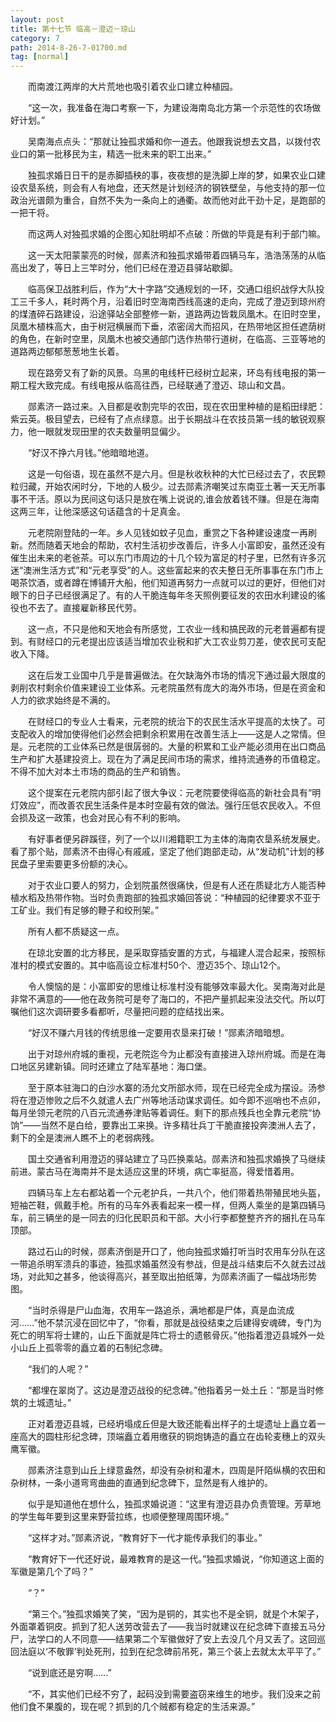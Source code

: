 ```yaml
---
layout: post
title: 第十七节 临高－澄迈－琼山
category: 7
path: 2014-8-26-7-01700.md
tag: [normal]
---
```


　　而南渡江两岸的大片荒地也吸引着农业口建立种植园。

　　“这一次，我准备在海口考察一下，为建设海南岛北方第一个示范性的农场做好计划。”

　　吴南海点点头：“那就让独孤求婚和你一道去。他跟我说想去文昌，以拨付农业口的第一批移民为主，精选一批未来的职工出来。”

　　独孤求婚日日干的是赤脚插秧的事，夜夜想的是洗脚上岸的梦，如果农业口建设农垦系统，则会有人有地盘，还天然是计划经济的钢铁壁垒，与他支持的那一位政治光谱颇为重合，自然不失为一条向上的通衢。故而他对此干劲十足，是跑部的一把干将。

　　而这两人对独孤求婚的企图心知肚明却不点破：所做的毕竟是有利于部门嘛。

　　这一天太阳蒙蒙亮的时候，郧素济和独孤求婚带着四辆马车，浩浩荡荡的从临高出发了，等日上三竿时分，他们已经在澄迈县驿站歇脚。

　　临高保卫战胜利后，作为“大十字路”交通规划的一环，交通口组织战俘大队投工三千多人，耗时两个月，沿着旧时空海南西线高速的走向，完成了澄迈到琼州府的煤渣碎石路建设，沿途驿站全部整修一新，道路两边皆栽凤凰木。在旧时空里，凤凰木植株高大，由于树冠横展而下垂，浓密阔大而招风，在热带地区担任遮荫树的角色，在新时空里，凤凰木也被交通部门选作热带行道树，在临高、三亚等地的道路两边郁郁葱葱地生长着。

　　现在路旁又有了新的风景。乌黑的电线杆已经树立起来，环岛有线电报的第一期工程大致完成。有线电报从临高往西，已经联通了澄迈、琼山和文昌。

　　郧素济一路过来。入目都是收割完毕的农田，现在农田里种植的是稻田绿肥：紫云英。极目望去，已经有了点点绿意。出于长期战斗在农技员第一线的敏锐观察力，他一眼就发现田里的农夫数量明显偏少。

　　“好汉不挣六月钱。”他暗暗地道。

　　这是一句俗语，现在虽然不是六月。但是秋收秋种的大忙已经过去了，农民颗粒归藏，开始农闲时分，下地的人极少。过去郧素济嘲笑过东南亚土著一天无所事事不干活。原以为民间这句话只是放在嘴上说说的,谁会放着钱不赚。但是在海南这两三年，让他深感这句话蕴含的十足真金。

　　元老院刚登陆的一年。乡人见钱如蚊子见血，重赏之下各种建设速度一再刷新。然而随着天地会的帮助，农村生活初步改善后，许多人小富即安，虽然还没有催生出未来的老爸茶。可以东门市周边的十几个较为富足的村子里，已然有许多沉迷“澳洲生活方式”和“元老享受”的人。这些富起来的农夫整日无所事事在东门市上喝茶饮酒，或者蹲在博铺开大船，他们知道再努力一点就可以过的更好，但他们对眼下的日子已经很满足了。有的人干脆连每年冬天照例要征发的农田水利建设的徭役也不去了。直接雇新移民代劳。

　　这一点，不只是他和天地会有所感觉，工农业一线和搞民政的元老普遍都有提到。有财经口的元老提出应该适当增加农业税和扩大工农业剪刀差，使农民可支配收入下降。

　　这在后发工业国中几乎是普遍做法。在欠缺海外市场的情况下通过最大限度的剥削农村剩余价值来建设工业体系。元老院虽然有庞大的海外市场，但是在资金和人力的欲求始终是不满的。

　　在财经口的专业人士看来，元老院的统治下的农民生活水平提高的太快了。可支配收入的增加使得他们必然会把剩余积累用在改善生活上——这是人之常情。但是。元老院的工业体系已然是很孱弱的。大量的积累和工业产能必须用在出口商品生产和扩大基建投资上。现在为了满足民间市场的需求，维持流通券的币值稳定。不得不加大对本土市场的商品的生产和销售。

　　这个提案在元老院内部引起了很大争议：元老院要使得临高的新社会具有“明灯效应”，而改善农民生活条件是本时空最有效的做法。强行压低农民收入。不但会损及这一政策，也会对民心有不利的影响。

　　有好事者便另辟蹊径，列了一个以川湘籍职工为主体的海南农垦系统发展史。看了那个贴，郧素济不由得心有戚戚，坚定了他们跑部走动，从“发动机”计划的移民盘子里索要更多份额的决心。

　　对于农业口要人的努力，企划院虽然很痛快，但是有人还在质疑北方人能否种植水稻及热带作物。当时负责跑部的独孤求婚回答说：“种植园的纪律要求不亚于工矿业。我们有足够的鞭子和绞刑架。”

　　所有人都不质疑这一点。

　　在琼北安置的北方移民，是采取穿插安置的方式，与福建人混合起来，按照标准村的模式安置的。其中临高设立标准村50个、澄迈35个、琼山12个。

　　令人懊恼的是：小富即安的思维让标准村没有能够效率最大化。吴南海对此是非常不满意的——他在政务院可是夸了海口的，不把产量抓起来没法交代。所以叮嘱他们这次调研要多看都听，尽量把问题的症结找出来。

　　“好汉不赚六月钱的传统思维一定要用农垦来打破！”郧素济暗暗想。

　　出于对琼州府城的重视，元老院迄今为止都没有直接进入琼州府城。而是在海口地区另建新镇。同时还建立了陆军基地：海口堡。

　　至于原本驻海口的白沙水寨的汤允文所部水师，现在已经完全成为摆设。汤参将在澄迈惨败之后不久就遣人去广州等地活动谋求调任。如今即不巡哨也不点卯，每月坐领元老院的八百元流通券津贴等着调任。剩下的那点残兵也全靠元老院“协饷”——当然不是白给，要靠出工来换。许多精壮兵丁干脆直接投奔澳洲人去了，剩下的全是澳洲人瞧不上的老弱病残。

　　国土交通省利用澄迈的驿站建立了马匹换乘站。郧素济和独孤求婚换了马继续前进。蒙古马在海南并不是太适应这里的环境，病亡率挺高，得爱惜着用。

　　四辆马车上左右都站着一个元老护兵，一共八个，他们带着热带殖民地头盔，短袖芒鞋，佩戴手枪。所有的马车外表看起来一模一样，但两人乘坐的是第四辆马车，前三辆坐的是一同去的归化民职员和干部。大小行李都整整齐齐的捆扎在马车顶部。

　　路过石山的时候，郧素济倒是开口了，他向独孤求婚打听当时农用车分队在这一带追杀明军溃兵的事迹，独孤求婚虽然没有参战，但是战斗结束后不久就去过战场，对此知之甚多，他谈得高兴，甚至取出拍纸簿，为郧素济画了一幅战场形势图。

　　“当时杀得是尸山血海，农用车一路追杀，满地都是尸体，真是血流成河……”他不禁沉浸在回忆中了，“你看，那就是战役结束之后建得安魂碑，专门为死亡的明军将士建的，山丘下面就是阵亡将士的遗骸骨灰。”他指着澄迈县城外一处小山丘上孤零零的矗立着的石制纪念碑。

　　“我们的人呢？”

　　“都埋在翠岗了。这边是澄迈战役的纪念碑。”他指着另一处土丘：“那是当时修筑的土城遗址。”

　　正对着澄迈县城，已经坍塌成丘但是大致还能看出样子的土堤遗址上矗立着一座高大的圆柱形纪念碑，顶端矗立着用缴获的铜炮铸造的矗立在齿轮麦穗上的双头鹰军徽。

　　郧素济注意到山丘上绿意盎然，却没有杂树和灌木，四周是阡陌纵横的农田和杂树林，一条小道弯弯曲曲的直通到纪念碑下，显然是有人维护的。

　　似乎是知道他在想什么，独孤求婚说道：“这里有澄迈县办负责管理。芳草地的学生每年要到这里来野营拉练，也顺便整理周围环境。”

　　“这样才对。”郧素济说，“教育好下一代才能传承我们的事业。”

　　“教育好下一代还好说，最难教育的是这一代。”独孤求婚说，“你知道这上面的军徽是第几个了吗？”

　　“？”

　　“第三个。”独孤求婚笑了笑，“因为是铜的，其实也不是全铜，就是个木架子，外面罩着铜皮。抓到了犯人送劳改营去了——我当时就建议在纪念碑下直接五马分尸，法学口的人不同意——结果第二个军徽做好了安上去没几个月又丢了。这回巡回法庭以‘不敬罪’判处死刑，拉到在纪念碑前吊死，第三个装上去就太太平平了。”

　　“说到底还是穷啊……”

　　“不，其实他们已经不穷了，起码没到需要盗窃来维生的地步。我们没来之前他们食不果腹的，现在呢？抓到的几个贼都有稳定的生活来源。”
